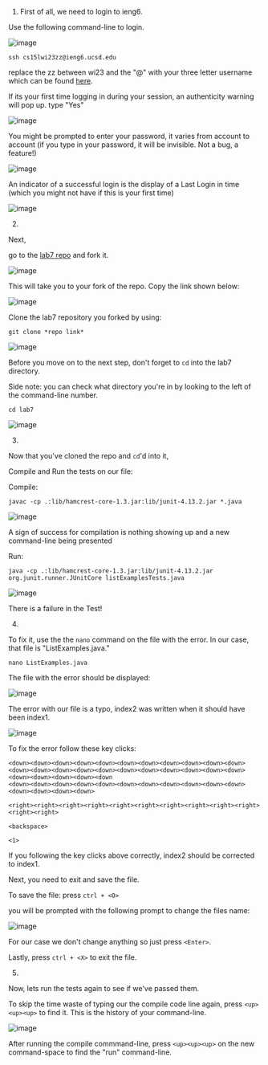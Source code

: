 1)  First of all, we need to login to ieng6.

Use the following command-line to login.




![image](https://user-images.githubusercontent.com/89693979/221756372-1b18ff4b-ed68-4164-ab1f-1731c5c5c9b7.png)



```
ssh cs15lwi23zz@ieng6.ucsd.edu
```



replace the zz between wi23 and the "@" with your three letter username which can be found [here](https://sdacs.ucsd.edu/~icc/index.php).

If its your first time logging in during your session, an authenticity warning will pop up. type "Yes"



![image](https://user-images.githubusercontent.com/89693979/221757252-191ffb66-bf7b-4bdd-be1f-d3757f4f380c.png)



You might be prompted to enter your password, it varies from account to account (if you type in your password, it will be invisible. Not a bug, a feature!)



![image](https://user-images.githubusercontent.com/89693979/221756908-42c23c5a-198b-46d2-aac2-ce30ffa880a6.png)



An indicator of a successful login is the display of a Last Login in time (which you might not have if this is your first time)

![image](https://user-images.githubusercontent.com/89693979/221757167-1692a7f9-4fc1-4967-95b8-388eb9a741ff.png)


2)

Next,

go to the [lab7 repo](https://github.com/ucsd-cse15l-w23/lab7) and fork it.

![image](https://user-images.githubusercontent.com/89693979/221758355-883c4e98-f4c4-49cc-88ef-94124f16ebf2.png)


This will take you to your fork of the repo. Copy the link shown below:

![image](https://user-images.githubusercontent.com/89693979/221758453-489dc145-d882-4f7f-8173-2bd5d689e783.png)



Clone the lab7 repository you forked by using:

```
git clone *repo link*
```

![image](https://user-images.githubusercontent.com/89693979/221758981-e4cc67af-99e2-419d-8c0f-08be47a70da6.png)


Before you move on to the next step, don't forget to ```cd``` into the lab7 directory.

Side note: you can check what directory you're in by looking to the left of the command-line number.


```
cd lab7
```



![image](https://user-images.githubusercontent.com/89693979/221759463-3f30595c-e3d1-479c-b22f-d7c92c9cfa79.png)


3)


Now that you've cloned the repo and ```cd```'d into it,



Compile and Run the tests on our file:


Compile:


```
javac -cp .:lib/hamcrest-core-1.3.jar:lib/junit-4.13.2.jar *.java
```

![image](https://user-images.githubusercontent.com/89693979/221759880-3df65dab-f981-40b7-8c3d-65e75aee0f22.png)


A sign of success for compilation is nothing showing up and a new command-line being presented




Run:

```
java -cp .:lib/hamcrest-core-1.3.jar:lib/junit-4.13.2.jar org.junit.runner.JUnitCore listExamplesTests.java
```

![image](https://user-images.githubusercontent.com/89693979/221760110-b7460468-9258-468e-9905-aeca5c26b1d7.png)



There is a failure in the Test!


4)

To fix it, use the the ```nano``` command on the file with the error. In our case, that file is "ListExamples.java."


```
nano ListExamples.java
```

The file with the error should be displayed:

![image](https://user-images.githubusercontent.com/89693979/221760720-bf559bd9-d3f7-4b8b-8579-da7706bcb664.png)


The error with our file is a typo, index2 was written when it should have been index1.

![image](https://user-images.githubusercontent.com/89693979/221760981-03b645f7-ef3a-45bb-ac1d-0822a89a44e7.png)

To fix the error follow these key clicks:

```
<down><down><down><down><down><down><down><down><down><down><down><down><down><down><down><down><down><down><down><down><down><down><down><down><down><down><down
<down><down><down><down><down><down><down><down><down><down><down><down><down><down><down>

<right><right><right><right><right><right><right><right><right><right><right><right>

<backspace>

<1>
```

If you following the key clicks above correctly, index2 should be corrected to index1.


Next, you need to exit and save the file.


To save the file: press ```ctrl + <O>```

you will be prompted with the following prompt to change the files name:


![image](https://user-images.githubusercontent.com/89693979/221763900-63de09ab-57be-49b1-a0ba-e6c7fdadb749.png)

For our case we don't change anything so just press ```<Enter>```.

Lastly, press ```ctrl + <X>``` to exit the file.


5)

Now, lets run the tests again to see if we've passed them. 

To skip the time waste of typing our the compile code line again, press ```<up><up><up>``` to find it. This is the history of your command-line.


![image](https://user-images.githubusercontent.com/89693979/221765196-c94b037e-c65f-4cc6-a6d1-0159afa52098.png)


After running the compile commmand-line, press  ```<up><up><up>``` on the new command-space to find the "run" command-line.























